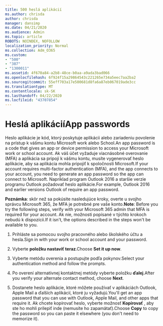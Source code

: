 ```yaml
---
title: 500 heslá aplikácií
ms.author: chrisda
author: chrisda
manager: dansimp
ms.date: 04/21/2020
ms.audience: Admin
ms.topic: article
ROBOTS: NOINDEX, NOFOLLOW
localization_priority: Normal
ms.collection: Adm_O365
ms.custom:
- "500"
- "387"
- "1300011"
ms.assetid: 4f670a84-a2b8-48ce-b0aa-a9ada3bad066
ms.openlocfilehash: 6f924f15a29864543c221265e734a5eec7aa2ba2
ms.sourcegitcommit: 55eff703a17e500681d8fa6a87eb067019ade3cc
ms.translationtype: MT
ms.contentlocale: sk-SK
ms.lasthandoff: 04/22/2020
ms.locfileid: "43707854"
---
```

# <a name="app-passwords"></a><span data-ttu-id="d4c3a-102">Heslá aplikácií</span><span class="sxs-lookup"><span data-stu-id="d4c3a-102">App passwords</span></span>

<span data-ttu-id="d4c3a-103">Heslo aplikácie je kód, ktorý poskytuje aplikácii alebo zariadeniu povolenie na prístup k vášmu kontu Microsoft work alebo School.</span><span class="sxs-lookup"><span data-stu-id="d4c3a-103">An app password is a code that gives an app or device permission to access your Microsoft work or school account.</span></span> <span data-ttu-id="d4c3a-104">Ak váš účet vyžaduje viacnásobné overovanie (MFA) a aplikácia sa pripojí k vášmu kontu, musíte vygenerovať heslo aplikácie, aby sa aplikácia mohla pripojiť k spoločnosti Microsoft.</span><span class="sxs-lookup"><span data-stu-id="d4c3a-104">If your account requires multi-factor authentication (MFA), and the app connects to your account, you need to generate an app password so the app can connect to Microsoft.</span></span> <span data-ttu-id="d4c3a-105">Napríklad program Outlook 2016 a staršie verzie programu Outlook požadovať heslo aplikácie.</span><span class="sxs-lookup"><span data-stu-id="d4c3a-105">For example, Outlook 2016 and earlier versions Outlook of require an app password.</span></span>

 <span data-ttu-id="d4c3a-106">**Poznámka**: skôr než sa pokúsite nasledujúce kroky, overte u svojho správcu Microsoft 365, že MFA je potrebné pre vaše konto.</span><span class="sxs-lookup"><span data-stu-id="d4c3a-106">**Note**: Before you try the following steps, verify with your Microsoft 365 admin that MFA is required for your account.</span></span> <span data-ttu-id="d4c3a-107">Ak nie, možnosti popísané v týchto krokoch nebudú k dispozícii.</span><span class="sxs-lookup"><span data-stu-id="d4c3a-107">If it isn't, the options described in the steps won't be available to you.</span></span>

1. <span data-ttu-id="d4c3a-108">Prihláste sa pomocou svojho pracovného alebo školského účtu a hesla.</span><span class="sxs-lookup"><span data-stu-id="d4c3a-108">Sign in with your work or school account and your password.</span></span>

2. <span data-ttu-id="d4c3a-109">Vyberte **položku nastaviť teraz**.</span><span class="sxs-lookup"><span data-stu-id="d4c3a-109">Choose **Set it up now**.</span></span>

3. <span data-ttu-id="d4c3a-110">Vyberte metódu overenia a postupujte podľa pokynov.</span><span class="sxs-lookup"><span data-stu-id="d4c3a-110">Select your authentication method and follow the prompts.</span></span>

4. <span data-ttu-id="d4c3a-111">Po overení alternatívnej kontaktnej metódy vyberte položku **ďalej**.</span><span class="sxs-lookup"><span data-stu-id="d4c3a-111">After you verify your alternate contact method, choose **Next**.</span></span>

5. <span data-ttu-id="d4c3a-112">Dostanete heslo aplikácie, ktoré môžete používať v aplikáciách Outlook, Apple Mail a ďalších aplikácií, ktoré ju vyžadujú.</span><span class="sxs-lookup"><span data-stu-id="d4c3a-112">You'll get an app password that you can use with Outlook, Apple Mail, and other apps that require it.</span></span> <span data-ttu-id="d4c3a-113">Ak chcete kopírovať heslo, vyberte možnosť **Kopírovať** , aby ste ho mohli prilepiť inde (nemusíte ho zapamätať).</span><span class="sxs-lookup"><span data-stu-id="d4c3a-113">Choose **Copy** to copy the password so you can paste it elsewhere (you don't need to memorize it).</span></span>
